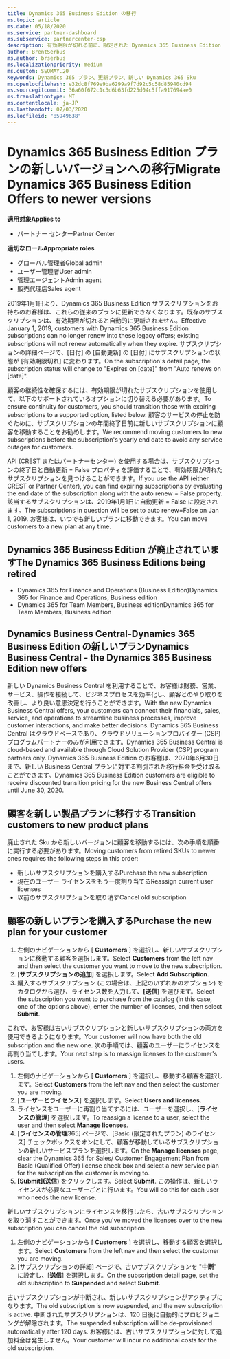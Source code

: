 ```yaml
---
title: Dynamics 365 Business Edition の移行
ms.topic: article
ms.date: 05/18/2020
ms.service: partner-dashboard
ms.subservice: partnercenter-csp
description: 有効期限が切れる前に、限定された Dynamics 365 Business Edition のプランを新しいバージョンに移行する方法について説明します。
author: BrentSerbus
ms.author: brserbus
ms.localizationpriority: medium
ms.custom: SEOMAY.20
Keywords: Dynamics 365 プラン、更新プラン、新しい Dynamics 365 Sku
ms.openlocfilehash: e32dc8f769e9ba6299a9f7d92c5c58d85940cd94
ms.sourcegitcommit: 36a60f672c1c3d6b63fd225d04c5ffa917694ae0
ms.translationtype: MT
ms.contentlocale: ja-JP
ms.lasthandoff: 07/03/2020
ms.locfileid: "85949638"
---
```

# <a name="migrate-dynamics-365-business-edition-offers-to-newer-versions"></a><span data-ttu-id="c5026-104">Dynamics 365 Business Edition プランの新しいバージョンへの移行</span><span class="sxs-lookup"><span data-stu-id="c5026-104">Migrate Dynamics 365 Business Edition Offers to newer versions</span></span>

<span data-ttu-id="c5026-105">**適用対象**</span><span class="sxs-lookup"><span data-stu-id="c5026-105">**Applies to**</span></span>

- <span data-ttu-id="c5026-106">パートナー センター</span><span class="sxs-lookup"><span data-stu-id="c5026-106">Partner Center</span></span>

<span data-ttu-id="c5026-107">**適切なロール**</span><span class="sxs-lookup"><span data-stu-id="c5026-107">**Appropriate roles**</span></span>
- <span data-ttu-id="c5026-108">グローバル管理者</span><span class="sxs-lookup"><span data-stu-id="c5026-108">Global admin</span></span>
- <span data-ttu-id="c5026-109">ユーザー管理者</span><span class="sxs-lookup"><span data-stu-id="c5026-109">User admin</span></span>
- <span data-ttu-id="c5026-110">管理エージェント</span><span class="sxs-lookup"><span data-stu-id="c5026-110">Admin agent</span></span>
- <span data-ttu-id="c5026-111">販売代理店</span><span class="sxs-lookup"><span data-stu-id="c5026-111">Sales agent</span></span>

<span data-ttu-id="c5026-112">2019年1月1日より、Dynamics 365 Business Edition サブスクリプションをお持ちのお客様は、これらの従来のプランに更新できなくなります。既存のサブスクリプションは、有効期限が切れると自動的に更新されません。</span><span class="sxs-lookup"><span data-stu-id="c5026-112">Effective January 1, 2019, customers with Dynamics 365 Business Edition subscriptions can no longer renew into these legacy offers; existing subscriptions will not renew automatically when they expire.</span></span> <span data-ttu-id="c5026-113">サブスクリプションの詳細ページで、[日付] の [自動更新] の [日付] にサブスクリプションの状態が [有効期限切れ] に変わります。</span><span class="sxs-lookup"><span data-stu-id="c5026-113">On the subscription's detail page, the subscription status will change to "Expires on [date]" from "Auto renews on [date]".</span></span>

<span data-ttu-id="c5026-114">顧客の継続性を確保するには、有効期限が切れたサブスクリプションを使用して、以下のサポートされているオプションに切り替える必要があります。</span><span class="sxs-lookup"><span data-stu-id="c5026-114">To ensure continuity for customers, you should transition those with expiring subscriptions to a supported option, listed below.</span></span> <span data-ttu-id="c5026-115">顧客のサービスの停止を防ぐために、サブスクリプションの年間終了日前に新しいサブスクリプションに顧客を移動することをお勧めします。</span><span class="sxs-lookup"><span data-stu-id="c5026-115">We recommend moving customers to new subscriptions before the subscription's yearly end date to avoid any service outages for customers.</span></span>

<span data-ttu-id="c5026-116">API (CREST またはパートナーセンター) を使用する場合は、サブスクリプションの終了日と自動更新 = False プロパティを評価することで、有効期限が切れたサブスクリプションを見つけることができます。</span><span class="sxs-lookup"><span data-stu-id="c5026-116">If you use the API (either CREST or Partner Center), you can find expiring subscriptions by evaluating the end date of the subscription along with the auto renew = False property.</span></span> <span data-ttu-id="c5026-117">該当するサブスクリプションは、2019年1月1日に自動更新 = False に設定されます。</span><span class="sxs-lookup"><span data-stu-id="c5026-117">The subscriptions in question will be set to auto renew=False on Jan 1, 2019.</span></span> <span data-ttu-id="c5026-118">お客様は、いつでも新しいプランに移動できます。</span><span class="sxs-lookup"><span data-stu-id="c5026-118">You can move customers to a new plan at any time.</span></span> 

## <a name="the-dynamics-365-business-editions-being-retired"></a><span data-ttu-id="c5026-119">Dynamics 365 Business Edition が廃止されています</span><span class="sxs-lookup"><span data-stu-id="c5026-119">The Dynamics 365 Business Editions being retired</span></span>

- <span data-ttu-id="c5026-120">Dynamics 365 for Finance and Operations (Business Edition)</span><span class="sxs-lookup"><span data-stu-id="c5026-120">Dynamics 365 for Finance and Operations, Business edition</span></span>
- <span data-ttu-id="c5026-121">Dynamics 365 for Team Members, Business edition</span><span class="sxs-lookup"><span data-stu-id="c5026-121">Dynamics 365 for Team Members, Business edition</span></span>

## <a name="dynamics-business-central---the-dynamics-365-business-edition-new-offers"></a><span data-ttu-id="c5026-122">Dynamics Business Central-Dynamics 365 Business Edition の新しいプラン</span><span class="sxs-lookup"><span data-stu-id="c5026-122">Dynamics Business Central - the Dynamics 365 Business Edition new offers</span></span>

<span data-ttu-id="c5026-123">新しい Dynamics Business Central を利用することで、お客様は財務、営業、サービス、操作を接続して、ビジネスプロセスを効率化し、顧客とのやり取りを改善し、より良い意思決定を行うことができます。</span><span class="sxs-lookup"><span data-stu-id="c5026-123">With the new Dynamics Business Central offers, your customers can connect their financials, sales, service, and operations to streamline business processes, improve customer interactions, and make better decisions.</span></span> <span data-ttu-id="c5026-124">Dynamics 365 Business Central はクラウドベースであり、クラウドソリューションプロバイダー (CSP) プログラムパートナーのみが利用できます。</span><span class="sxs-lookup"><span data-stu-id="c5026-124">Dynamics 365 Business Central is cloud-based and available through Cloud Solution Provider (CSP) program partners only.</span></span>
<span data-ttu-id="c5026-125">Dynamics 365 Business Edition のお客様は、2020年6月30日まで、新しい Business Central プランに対する割引された移行料金を受け取ることができます。</span><span class="sxs-lookup"><span data-stu-id="c5026-125">Dynamics 365 Business Edition customers are eligible to receive discounted transition pricing for the new Business Central offers until June 30, 2020.</span></span>

## <a name="transition-customers-to-new-product-plans"></a><span data-ttu-id="c5026-126">顧客を新しい製品プランに移行する</span><span class="sxs-lookup"><span data-stu-id="c5026-126">Transition customers to new product plans</span></span>

 <span data-ttu-id="c5026-127">廃止された Sku から新しいバージョンに顧客を移動するには、次の手順を順番に実行する必要があります。</span><span class="sxs-lookup"><span data-stu-id="c5026-127">Moving customers from retired SKUs to newer ones requires the following steps in this order:</span></span>

- <span data-ttu-id="c5026-128">新しいサブスクリプションを購入する</span><span class="sxs-lookup"><span data-stu-id="c5026-128">Purchase the new subscription</span></span>
- <span data-ttu-id="c5026-129">現在のユーザー ライセンスをもう一度割り当てる</span><span class="sxs-lookup"><span data-stu-id="c5026-129">Reassign current user licenses</span></span>
- <span data-ttu-id="c5026-130">以前のサブスクリプションを取り消す</span><span class="sxs-lookup"><span data-stu-id="c5026-130">Cancel old subscription</span></span>

## <a name="purchase-the-new-plan-for-your-customer"></a><span data-ttu-id="c5026-131">顧客の新しいプランを購入する</span><span class="sxs-lookup"><span data-stu-id="c5026-131">Purchase the new plan for your customer</span></span>

1. <span data-ttu-id="c5026-132">左側のナビゲーションから [ **Customers** ] を選択し、新しいサブスクリプションに移動する顧客を選択します。</span><span class="sxs-lookup"><span data-stu-id="c5026-132">Select **Customers** from the left nav and then select the customer you want to move to the new subscription.</span></span>
2. <span data-ttu-id="c5026-133">[**サブスクリプションの追加**] を選択します。</span><span class="sxs-lookup"><span data-stu-id="c5026-133">Select **Add Subscription**.</span></span>
3. <span data-ttu-id="c5026-134">購入するサブスクリプション (この場合は、上記のいずれかのオプション) をカタログから選び、ライセンス数を入力して、**[送信]** を選びます。</span><span class="sxs-lookup"><span data-stu-id="c5026-134">Select the subscription you want to purchase from the catalog (in this case, one of the options above), enter the number of licenses, and then select **Submit**.</span></span> 

<span data-ttu-id="c5026-135">これで、お客様は古いサブスクリプションと新しいサブスクリプションの両方を使用できるようになります。</span><span class="sxs-lookup"><span data-stu-id="c5026-135">Your customer will now have both the old subscription and the new one.</span></span> <span data-ttu-id="c5026-136">次の手順では、顧客のユーザーにライセンスを再割り当てします。</span><span class="sxs-lookup"><span data-stu-id="c5026-136">Your next step is to reassign licenses to the customer's users.</span></span>

1. <span data-ttu-id="c5026-137">左側のナビゲーションから [ **Customers** ] を選択し、移動する顧客を選択します。</span><span class="sxs-lookup"><span data-stu-id="c5026-137">Select **Customers** from the left nav and then select the customer you are moving.</span></span>
2. <span data-ttu-id="c5026-138">[**ユーザーとライセンス**] を選択します。</span><span class="sxs-lookup"><span data-stu-id="c5026-138">Select **Users and licenses**.</span></span>
3. <span data-ttu-id="c5026-139">ライセンスをユーザーに再割り当てするには、ユーザーを選択し、[**ライセンスの管理**] を選択します。</span><span class="sxs-lookup"><span data-stu-id="c5026-139">To reassign a license to a user, select the user and then select **Manage licenses**.</span></span> 
4. <span data-ttu-id="c5026-140">[**ライセンスの管理**365] ページで、[Basic (限定されたプラン) のライセンス] チェックボックスをオンにして、顧客が移動しているサブスクリプションの新しいサービスプランを選択します。</span><span class="sxs-lookup"><span data-stu-id="c5026-140">On the **Manage licenses** page, clear the Dynamics 365 for Sales/ Customer Engagement Plan from Basic (Qualified Offer) license check box and select a new service plan for the subscription the customer is moving to.</span></span> 
5. <span data-ttu-id="c5026-141">**[Submit]\(送信\)** をクリックします。</span><span class="sxs-lookup"><span data-stu-id="c5026-141">Select **Submit**.</span></span> <span data-ttu-id="c5026-142">この操作は、新しいライセンスが必要なユーザーごとに行います。</span><span class="sxs-lookup"><span data-stu-id="c5026-142">You will do this for each user who needs the new license.</span></span> 

<span data-ttu-id="c5026-143">新しいサブスクリプションにライセンスを移行したら、古いサブスクリプションを取り消すことができます。</span><span class="sxs-lookup"><span data-stu-id="c5026-143">Once you've moved the licenses over to the new subscription you can cancel the old subscription.</span></span> 

1. <span data-ttu-id="c5026-144">左側のナビゲーションから [ **Customers** ] を選択し、移動する顧客を選択します。</span><span class="sxs-lookup"><span data-stu-id="c5026-144">Select **Customers** from the left nav and then select the customer you are moving.</span></span>
2. <span data-ttu-id="c5026-145">[サブスクリプションの詳細] ページで、古いサブスクリプションを "**中断**" に設定し、[**送信**] を選択します。</span><span class="sxs-lookup"><span data-stu-id="c5026-145">On the subscription detail page, set the old subscription to **Suspended** and select **Submit**.</span></span>

<span data-ttu-id="c5026-146">古いサブスクリプションが中断され、新しいサブスクリプションがアクティブになります。</span><span class="sxs-lookup"><span data-stu-id="c5026-146">The old subscription is now suspended, and the new subscription is active.</span></span> <span data-ttu-id="c5026-147">中断されたサブスクリプションは、120 日後に自動的にプロビジョニングが解除されます。</span><span class="sxs-lookup"><span data-stu-id="c5026-147">The suspended subscription will be de-provisioned automatically after 120 days.</span></span> <span data-ttu-id="c5026-148">お客様には、古いサブスクリプションに対して追加料金は発生しません。</span><span class="sxs-lookup"><span data-stu-id="c5026-148">Your customer will incur no additional costs for the old subscription.</span></span>
